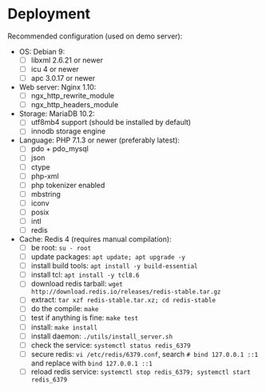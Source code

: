 # Deployment

Recommended configuration (used on demo server):
- OS: Debian 9:
    - [ ] libxml 2.6.21 or newer
    - [ ] icu 4 or newer
    - [ ] apc 3.0.17 or newer
- Web server: Nginx 1.10:
    - [ ] ngx_http_rewrite_module
    - [ ] ngx_http_headers_module
- Storage: MariaDB 10.2:
    - [ ] utf8mb4 support (should be installed by default)
    - [ ] innodb storage engine
- Language: PHP 7.1.3 or newer (preferably latest):
    - [ ] pdo + pdo_mysql
    - [ ] json
    - [ ] ctype
    - [ ] php-xml
    - [ ] php tokenizer enabled
    - [ ] mbstring
    - [ ] iconv
    - [ ] posix
    - [ ] intl
    - [ ] redis
- Cache: Redis 4 (requires manual compilation):
    - [ ] be root: `su - root`
    - [ ] update packages: `apt update; apt upgrade -y`
    - [ ] install build tools: `apt install -y build-essential`
    - [ ] install tcl: `apt install -y tcl8.6`
    - [ ] download redis tarball: `wget http://download.redis.io/releases/redis-stable.tar.gz`
    - [ ] extract: `tar xzf redis-stable.tar.xz; cd redis-stable`
    - [ ] do the compile: `make`
    - [ ] test if anything is fine: `make test`
    - [ ] install: `make install`
    - [ ] install daemon: `./utils/install_server.sh`
    - [ ] check the service: `systemctl status redis_6379`
    - [ ] secure redis: `vi /etc/redis/6379.conf`, search `# bind 127.0.0.1 ::1` and replace with `bind 127.0.0.1 ::1`
    - [ ] reload redis service: `systemctl stop redis_6379; systemctl start redis_6379`
